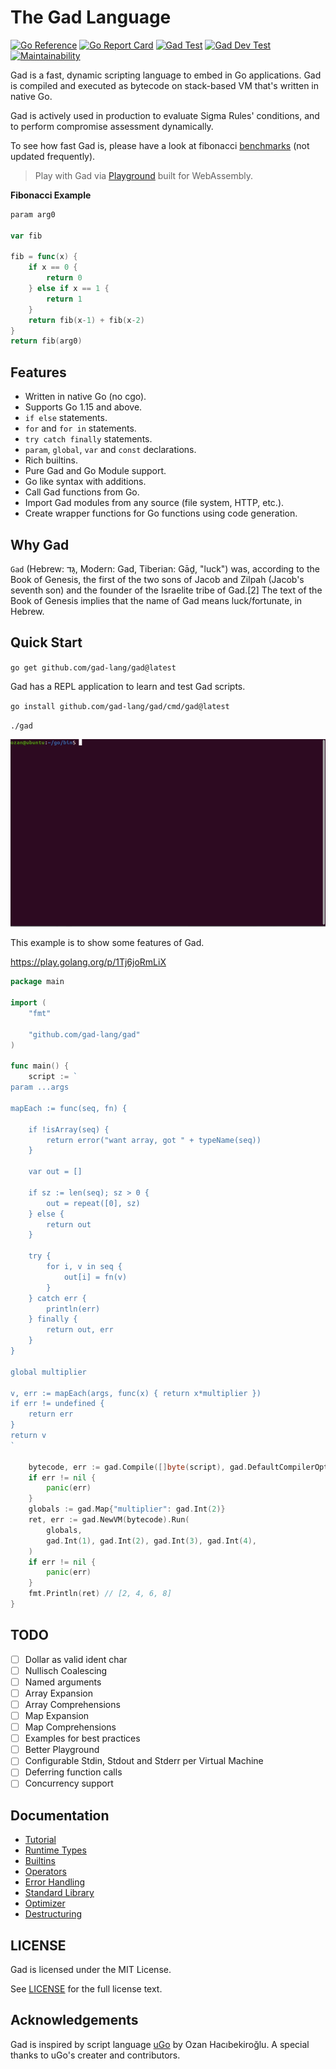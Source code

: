 # The Gad Language

[![Go Reference](https://pkg.go.dev/badge/github.com/gad-lang/gad.svg)](https://pkg.go.dev/github.com/gad-lang/gad)
[![Go Report Card](https://goreportcard.com/badge/github.com/gad-lang/gad)](https://goreportcard.com/report/github.com/gad-lang/gad)
[![Gad Test](https://github.com/gad-lang/gad/actions/workflows/workflow.yml/badge.svg)](https://github.com/gad-lang/gad/actions/workflows/workflow.yml)
[![Gad Dev Test](https://github.com/gad-lang/gadedev/workflows/gaddev-test/badge.svg)](https://github.com/gad-lang/gadedev/actions)
[![Maintainability](https://api.codeclimate.com/v1/badges/a358e050217385db8002/maintainability)](https://codeclimate.com/github/gad-lang/gad/maintainability)

Gad is a fast, dynamic scripting language to embed in Go applications.
Gad is compiled and executed as bytecode on stack-based VM that's written
in native Go.

Gad is actively used in production to evaluate Sigma Rules' conditions, and to
perform compromise assessment dynamically.

To see how fast Gad is, please have a look at fibonacci
[benchmarks](https://github.com/gad-lang/gadebenchfib) (not updated frequently).

> Play with Gad via [Playground](https://play.verigraf.com) built for
> WebAssembly.

**Fibonacci Example**

```go
param arg0

var fib

fib = func(x) {
    if x == 0 {
        return 0
    } else if x == 1 {
        return 1
    }
    return fib(x-1) + fib(x-2)
}
return fib(arg0)
```

## Features

* Written in native Go (no cgo).
* Supports Go 1.15 and above.
* `if else` statements.
* `for` and `for in` statements.
* `try catch finally` statements.
* `param`, `global`, `var` and `const` declarations.
* Rich builtins.
* Pure Gad and Go Module support.
* Go like syntax with additions.
* Call Gad functions from Go.
* Import Gad modules from any source (file system, HTTP, etc.).
* Create wrapper functions for Go functions using code generation.

## Why Gad

`Gad` (Hebrew: גָּד‎, Modern: Gad, Tiberian: Gāḏ, "luck") was, according to the Book of Genesis, the first of the two 
sons of Jacob and Zilpah (Jacob's seventh son) and the founder of the Israelite tribe of Gad.[2] 
The text of the Book of Genesis implies that the name of Gad means luck/fortunate, in Hebrew.

## Quick Start

`go get github.com/gad-lang/gad@latest`

Gad has a REPL application to learn and test Gad scripts.

`go install github.com/gad-lang/gad/cmd/gad@latest`

`./gad`

![repl-gif](https://github.com/gad-lang/gad/blob/main/docs/repl.gif)

This example is to show some features of Gad.

<https://play.golang.org/p/1Tj6joRmLiX>

```go
package main

import (
    "fmt"

    "github.com/gad-lang/gad"
)

func main() {
    script := `
param ...args

mapEach := func(seq, fn) {

    if !isArray(seq) {
        return error("want array, got " + typeName(seq))
    }

    var out = []

    if sz := len(seq); sz > 0 {
        out = repeat([0], sz)
    } else {
        return out
    }

    try {
        for i, v in seq {
            out[i] = fn(v)
        }
    } catch err {
        println(err)
    } finally {
        return out, err
    }
}

global multiplier

v, err := mapEach(args, func(x) { return x*multiplier })
if err != undefined {
    return err
}
return v
`

    bytecode, err := gad.Compile([]byte(script), gad.DefaultCompilerOptions)
    if err != nil {
        panic(err)
    }
    globals := gad.Map{"multiplier": gad.Int(2)}
    ret, err := gad.NewVM(bytecode).Run(
        globals,
        gad.Int(1), gad.Int(2), gad.Int(3), gad.Int(4),
    )
    if err != nil {
        panic(err)
    }
    fmt.Println(ret) // [2, 4, 6, 8]
}
```

## TODO

- [ ] Dollar as valid ident char
- [ ] Nullisch Coalescing
- [ ] Named arguments
- [ ] Array Expansion
- [ ] Array Comprehensions
- [ ] Map Expansion
- [ ] Map Comprehensions
- [ ] Examples for best practices
- [ ] Better Playground
- [ ] Configurable Stdin, Stdout and Stderr per Virtual Machine
- [ ] Deferring function calls
- [ ] Concurrency support

## Documentation

* [Tutorial](https://github.com/gad-lang/gad/blob/main/docs/tutorial.md)
* [Runtime Types](https://github.com/gad-lang/gad/blob/main/docs/runtime-types.md)
* [Builtins](https://github.com/gad-lang/gad/blob/main/docs/builtins.md)
* [Operators](https://github.com/gad-lang/gad/blob/main/docs/operators.md)
* [Error Handling](https://github.com/gad-lang/gad/blob/main/docs/error-handling.md)
* [Standard Library](https://github.com/gad-lang/gad/blob/main/docs/stdlib.md)
* [Optimizer](https://github.com/gad-lang/gad/blob/main/docs/optimizer.md)
* [Destructuring](https://github.com/gad-lang/gad/blob/main/docs/destructuring.md)

## LICENSE

Gad is licensed under the MIT License.

See [LICENSE](LICENSE) for the full license text.

## Acknowledgements

Gad is inspired by script language [uGo](https://github.com/ozanh/gad)
by Ozan Hacıbekiroğlu. A special thanks to uGo's creater and contributors.
